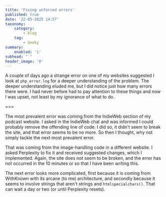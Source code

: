 ```yaml
---
title: 'Fixing unforced errors'
published: true
date: '22-05-2025 14:57'
taxonomy:
    category:
        - blog
    tag:
        - Geeky
summary:
    enabled: '1'
subhead: " "
header_image: '0'
---
```


A couple of days ago a strange error on one of my websites suggested I look at `php_error.log` for a deeper understanding of the problem. The deeper understanding eluded me, but I did notice just how many errors there were. I had never before had to pay attention to these things and now I was upset, not least by my ignorance of what to do.

===

The most prevalent error was coming from the IndieWeb section of my podcast website. I asked in the IndieWeb chat and was informed I could probably remove the offending line of code. I did so, it didn't seem to break the site, and that error seems to be no more. So then I thought, why not simply tackle the next most prevalent error.

That was coming from the image-handling code in a different website. I asked Perplexity to fix it and received suggested changes, which I implemented. Again, the site does not seem to be broken, and the error has not occurred in the 10 minutes or so that I have been writing this.

The next error looks more complicated, first because it is coming from WithKnown with its arcane (to me) architecture, and secondly because it seems to involve strings that aren't strings and `htmlspecialchars()`. That can wait a day or two (or until Perplexity resets).